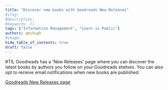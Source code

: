 ```yaml
---
title: "Discover new books with Goodreads New Releases"
#slug:
#description:
#keywords: []
tags: ["Information Management", "Learn in Public"]
authors: qmchugh
#image:
hide_table_of_contents: true
draft: false
---
```


#TIL Goodreads has a 'New Releases' page where you can discover the latest books by authors you follow on your Goodreads shelves. You can also opt to receive email notifications when new books are published.

[Goodreads New Releases page](https://www.goodreads.com/new_releases/)